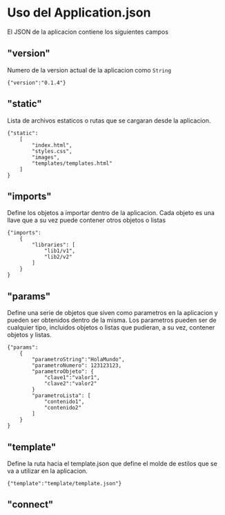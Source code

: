 # Uso del Application.json

El JSON de la aplicacion contiene los siguientes campos

## "version"

Numero de la version actual de la aplicacion como `String`

    {"version":"0.1.4"}

## "static"

Lista de archivos estaticos o rutas que se cargaran desde la aplicacion.

    {"static":
        [
            "index.html",
            "styles.css",
            "images",
            "templates/templates.html"
        ]
    }

## "imports"

Define los objetos a importar dentro de la aplicacion. Cada objeto es una llave que a su vez puede contener otros objetos o listas

    {"imports":
        {
            "libraries": [
                "lib1/v1",
                "lib2/v2"
            ]
        }
    }

## "params"

Define una serie de objetos que siven como parametros en la aplicacion y pueden ser obtenidos dentro de la misma. Los parametros pueden ser de cualquier tipo, incluidos objetos o listas que pudieran, a su vez, contener objetos y listas.

    {"params":
        {
            "parametroString":"HolaMundo",
            "parametroNumero": 123123123,
            "parametroObjeto": {
                "clave1":"valor1",
                "clave2":"valor2"
            }
            "parametroLista": [
                "contenido1",
                "contenido2"
            ]
        }
    }

## "template"

Define la ruta hacia el template.json que define el molde de estilos que se va a utilizar en la aplicacion.

    {"template":"template/template.json"}

## "connect"
